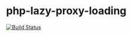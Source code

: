 # php-lazy-proxy-loading

[![Build Status](https://api.travis-ci.org/golossus/php-lazy-proxy-loading.svg?branch=main)](https://api.travis-ci.org/golossus/php-lazy-proxy-loading)
